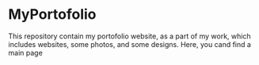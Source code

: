 # MyPortofolio
This repository contain my portofolio website, as a part of my work, which includes websites, some photos, and some designs. Here, you cand find a main page 
